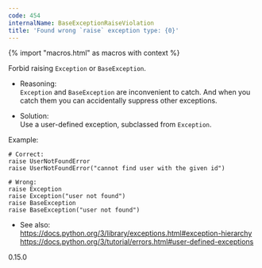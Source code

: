 ```yaml
---
code: 454
internalName: BaseExceptionRaiseViolation
title: 'Found wrong `raise` exception type: {0}'
---
```


{% import "macros.html" as macros with context %}

Forbid raising `Exception` or `BaseException`.

  - Reasoning:  
    `Exception` and `BaseException` are inconvenient to catch. And when
    you catch them you can accidentally suppress other exceptions.

  - Solution:  
    Use a user-defined exception, subclassed from `Exception`.

Example:

    # Correct:
    raise UserNotFoundError
    raise UserNotFoundError("cannot find user with the given id")
    
    # Wrong:
    raise Exception
    raise Exception("user not found")
    raise BaseException
    raise BaseException("user not found")

  - See also:  
    <https://docs.python.org/3/library/exceptions.html#exception-hierarchy>
    <https://docs.python.org/3/tutorial/errors.html#user-defined-exceptions>

<div class="versionadded">

0.15.0

</div>